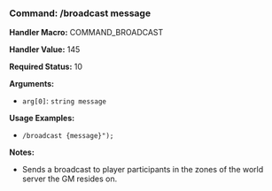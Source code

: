 ### Command: /broadcast message

**Handler Macro:** COMMAND_BROADCAST

**Handler Value:** 145

**Required Status:** 10

**Arguments:**
- `arg[0]`: `string message`

**Usage Examples:**
- `/broadcast {message}");`

**Notes:**
- Sends a broadcast to player participants in the zones of the world server the GM resides on.